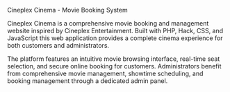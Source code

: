 Cineplex Cinema - Movie Booking System

Cineplex Cinema is a comprehensive movie booking and management website inspired by Cineplex Entertainment. Built with PHP, Hack, CSS, and JavaScript this web application provides a complete cinema experience for both customers and administrators.

The platform features an intuitive movie browsing interface, real-time seat selection,  and secure online booking for customers. Administrators benefit from comprehensive movie management, showtime scheduling, and booking management through a dedicated admin panel.
